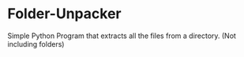 # Folder-Unpacker
Simple Python Program that extracts all the files from a directory. (Not including folders)
